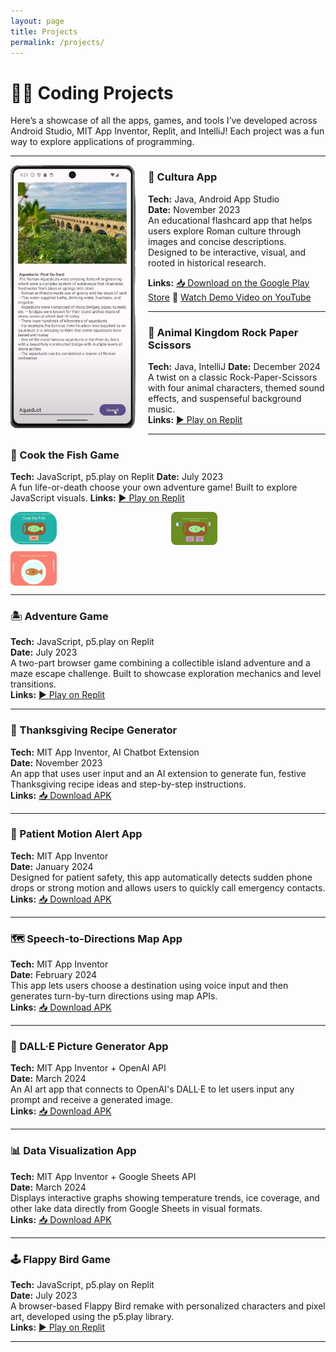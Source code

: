 ```yaml
---
layout: page
title: Projects
permalink: /projects/
---
```


# 👩‍💻 Coding Projects

Here’s a showcase of all the apps, games, and tools I’ve developed across Android Studio, MIT App Inventor, Replit, and IntelliJ! Each project was a fun way to explore applications of programming.

---

<img src="/assets/img/cultura-removebg-preview.png" alt="Cultura App" width="200" align="left" style="margin-right: 20px; margin-bottom: 10px; border-radius: 8px;">

### 📱 Cultura App  
**Tech:** Java, Android App Studio  
**Date:** November 2023  
An educational flashcard app that helps users explore Roman culture through images and concise descriptions. Designed to be interactive, visual, and rooted in historical research.  



**Links:** [📥 Download on the Google Play Store](#) 🎥 [Watch Demo Video on YouTube](https://youtu.be/jO6_zigRMcg)


---

### 🐯 Animal Kingdom Rock Paper Scissors  
**Tech:** Java, IntelliJ
**Date:** December 2024  
A twist on a classic Rock-Paper-Scissors with four animal characters, themed sound effects, and suspenseful background music.  
**Links:** [▶️ Play on Replit](#) 

---

### 📱 Cook the Fish Game  
**Tech:** JavaScript, p5.play on Replit 
**Date:** July 2023  
A fun life-or-death choose your own adventure game! Built to explore JavaScript visuals.
**Links:** [▶️ Play on Replit](https://replit.com/@rosalinalina100/CYOA-Game-Riley-S?v=1)


<div style="display: grid; grid-template-columns: repeat(auto-fit, minmax(200px, 1fr)); gap: 10px; margin-bottom: 1em;">
  <img src="/assets/img/cook1.png" alt="Scene 1" style="width: 30%; border-radius: 18px;">
  <img src="/assets/img/cook2.png" alt="Scene 2" style="width: 30%; border-radius: 8px;">
  <img src="/assets/img/cook3.png" alt="Scene 3" style="width: 30%; border-radius: 8px;">
</div>

---


### 🏝 Adventure Game  
**Tech:** JavaScript, p5.play on Replit  
**Date:** July 2023  
A two-part browser game combining a collectible island adventure and a maze escape challenge. Built to showcase exploration mechanics and level transitions.  
**Links:** [▶️ Play on Replit](#) 

---

### 🦃 Thanksgiving Recipe Generator  
**Tech:** MIT App Inventor, AI Chatbot Extension  
**Date:** November 2023  
An app that uses user input and an AI extension to generate fun, festive Thanksgiving recipe ideas and step-by-step instructions.  
**Links:** [📥 Download APK](#) 

---

### 🚨 Patient Motion Alert App  
**Tech:** MIT App Inventor  
**Date:** January 2024  
Designed for patient safety, this app automatically detects sudden phone drops or strong motion and allows users to quickly call emergency contacts.  
**Links:** [📥 Download APK](#)

---

### 🗺️ Speech-to-Directions Map App  
**Tech:** MIT App Inventor  
**Date:** February 2024  
This app lets users choose a destination using voice input and then generates turn-by-turn directions using map APIs.  
**Links:** [📥 Download APK](#)

---

### 🎨 DALL·E Picture Generator App  
**Tech:** MIT App Inventor + OpenAI API  
**Date:** March 2024  
An AI art app that connects to OpenAI's DALL·E to let users input any prompt and receive a generated image.  
**Links:** [📥 Download APK](#) 

---

### 📊 Data Visualization App  
**Tech:** MIT App Inventor + Google Sheets API  
**Date:** March 2024  
Displays interactive graphs showing temperature trends, ice coverage, and other lake data directly from Google Sheets in visual formats.  
**Links:** [📥 Download APK](#)



---

### 🕹 Flappy Bird Game  
**Tech:** JavaScript, p5.play on Replit  
**Date:** July 2023  
A browser-based Flappy Bird remake with personalized characters and pixel art, developed using the p5.play library.  
**Links:** [▶️ Play on Replit](#) 

---



